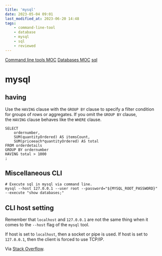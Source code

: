 ```yaml
---
title: 'mysql'
date: 2023-05-04 09:01
last_modified_at: 2023-06-20 14:48
tags:
    - command-line-tool
    - database
    - mysql
    - sql
    - reviewed
---
```


[Command line tools MOC](Command%20line%20tools%20MOC.md)
[Databases MOC](Databases%20MOC.md)
[sql](sql.md)

# mysql

## having

Use the `HAVING` clause with the `GROUP BY` clause to specify a filter condition for groups of rows or aggregates. If you omit the `GROUP BY` clause, the `HAVING` clause behaves like the `WHERE` clause.

```mysql
SELECT
    ordernumber,
    SUM(quantityOrdered) AS itemsCount,
    SUM(priceeach*quantityOrdered) AS total
FROM orderdetails
GROUP BY ordernumber
HAVING total > 1000
;
```

## Miscellaneous CLI

```shell
# Execute sql in mysql via command line.
mysql --host 127.0.0.1 --user root --password="${MYSQL_ROOT_PASSWORD}" --execute "show databases;"
```

## CLI host setting

Remember that `localhost` and `127.0.0.1` are not the same thing when it comes to the `--host` flag of the `mysql` tool.

If host is set to `localhost`, then a socket or pipe is used. If host is set to `127.0.0.1`, then the client is forced to use TCP/IP.

Via [Stack Overflow](http://stackoverflow.com/a/16402615/1257318).
